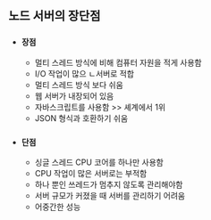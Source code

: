 ## 노드 서버의 장단점
* ### `장점`
  * 멀티 스레드 방식에 비해 컴퓨터 자원을 적게 사용함 
  * I/O 작업이 많으 ㄴ서버로 적합
  * 멀티 스레드 방식 보다 쉬움 
  * 웹 서버가 내장되어 있음
  * 자바스크립트를 사용함 >> 셰계에서 1위 
  * JSON 형식과 호환하기 쉬움
* ### `단점`
  * 싱글 스레드 CPU 코어를 하나만 사용함
  * CPU 작업이 많은 서버로는 부적함
  * 하나 뿐인 쓰레드가 멈추지 않도록 관리해야함 
  * 서버 규모가 커졌을 때 서버를 관리하기 어려움 
  * 어중간한 성능 